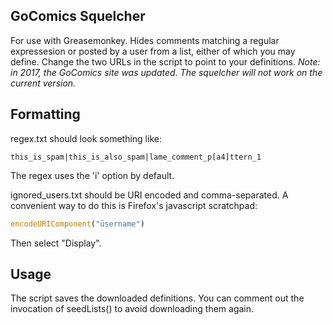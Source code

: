 ## GoComics Squelcher
For use with Greasemonkey. Hides comments matching a regular expressesion or posted by a user from a list, either of which you may define. Change the two URLs in the script to point to your definitions. *Note: in 2017, the GoComics site was updated. The squelcher will not work on the current version.*

## Formatting
regex.txt should look something like:
```
this_is_spam|this_is_also_spam|lame_comment_p[a4]ttern_1
```
The regex uses the 'i' option by default.

ignored_users.txt should be URI encoded and comma-separated. A convenient way to do this is Firefox's javascript scratchpad:
```javascript
encodeURIComponent("üsername")
```
Then select "Display".

## Usage
The script saves the downloaded definitions. You can comment out the invocation of seedLists() to avoid downloading them again.
